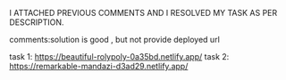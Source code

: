 I ATTACHED PREVIOUS COMMENTS AND I RESOLVED MY TASK AS PER DESCRIPTION. 

comments:solution is good , but not provide deployed url

task 1:  https://beautiful-rolypoly-0a35bd.netlify.app/
task 2:  https://remarkable-mandazi-d3ad29.netlify.app/

